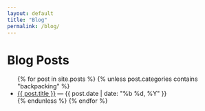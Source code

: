 ```yaml
---
layout: default
title: "Blog"
permalink: /blog/
---
```


# Blog Posts

<ul>
  {% for post in site.posts %}
    {% unless post.categories contains "backpacking" %}
      <li>
        <a href="{{ post.url }}">{{ post.title }}</a> — {{ post.date | date: "%b %d, %Y" }}
      </li>
    {% endunless %}
  {% endfor %}
</ul>
